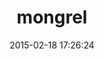 ---
layout: post
title:  "mongrel"
repo:   "fauna/mongrel"
date:   2015-02-18 17:26:24
gemurl: http://mongrel.rubyforge.org/
---